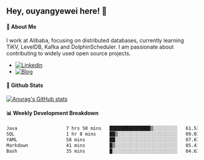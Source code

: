 ## Hey, ouyangyewei here! :wave:

#### :rocket: About Me
I work at Alibaba, focusing on distributed databases, currently learning TiKV, LevelDB, Kafka and DolphinScheduler. I am passionate about contributing to widely used open source projects.

- [![Linkedin](https://img.shields.io/badge/LinkedIn-ouyangyewei-blue)](https://www.linkedin.com/in/ouyangyewei/)
- [![Blog](https://img.shields.io/badge/Blog-yeweiouyang-orange)](https://blog.csdn.net/yeweiouyang)

#### :star2: Github Stats
[![Anurag's GitHub stats](https://github-readme-stats.vercel.app/api?username=ouyangyewei&show_icons=true&cache_seconds=3600&theme=tokyonight)](https://github.com/anuraghazra/github-readme-stats)

#### :bar_chart: Weekly Development Breakdown
<!--START_SECTION:waka-->

```txt
Java                  7 hrs 50 mins   ███████████████▒░░░░░░░░░   61.53 %
SQL                   1 hr 8 mins     ██▒░░░░░░░░░░░░░░░░░░░░░░   09.01 %
YAML                  58 mins         ██░░░░░░░░░░░░░░░░░░░░░░░   07.67 %
Markdown              41 mins         █▒░░░░░░░░░░░░░░░░░░░░░░░   05.41 %
Bash                  35 mins         █░░░░░░░░░░░░░░░░░░░░░░░░   04.61 %
```

<!--END_SECTION:waka-->

